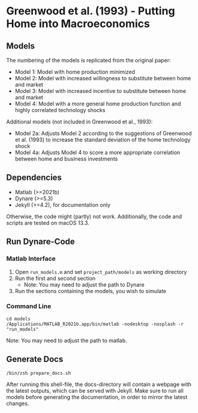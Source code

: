 # Greenwood et al. (1993) - Putting Home into Macroeconomics

## Models

The numbering of the models is replicated from the original paper:

- Model 1: Model with home production minimized
- Model 2: Model with increased willingness to substitute between home and market
- Model 3: Model with increased incentive to substitute between home and market
- Model 4: Model with a more general home production function and highly correlated technology shocks

Additional models (not included in Greenwood et al., 1993):

- Model 2a: Adjusts Model 2 according to the suggestions of Greenwood et al. (1993) to increase the standard deviation of the home technology shock
- Model 4a: Adjusts Model 4 to score a more appropriate correlation between home and business investments

## Dependencies
- Matlab (>=2021b)
- Dynare (>=5.3)
- Jekyll (>=4.2), for documentation only

Otherwise, the code might (partly) not work. Additionally, the code and scripts are tested on macOS 13.3.

## Run Dynare-Code

### Matlab Interface

1. Open ```run_models.m``` and set `project_path/models` as working directory
2. Run the first and second section
    - Note: You may need to adjust the path to Dynare
3. Run the sections containing the models, you wish to simulate

### Command Line
```shell
cd models
/Applications/MATLAB_R2021b.app/bin/matlab -nodesktop -nosplash -r "run_models"
```
Note: You may need to adjust the path to matlab.

## Generate Docs
```shell
/bin/zsh prepare_docs.sh
```
After running this shell-file, the docs-directory will contain a webpage with the latest outputs, which can be served with
Jekyll. Make sure to run all models before generating the documentation, in order to mirror the latest changes.
